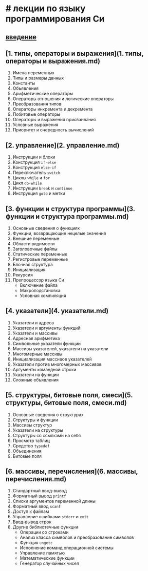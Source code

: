 # # лекции по языку программирования Си


## [введение](введение.md)

## [1. типы, операторы и выражения](1. типы, операторы и выражения.md)
1. Имена переменных
2. Типы и размеры данных
3. Константы
4. Объявления
5. Арифметические операторы
6. Операторы отношения и логические операторы
7. Преобразования типов
8. Операторы инкремента и декремента
9. Побитовые операторы
10. Операторы и выражения присваивания
11. Условные выражения
12. Приоритет и очередность вычислений


## [2. управление](2. управление.md)
1. Инструкции и блоки
2. Конструкция `if-else`
3. Конструкция `else-if`
4. Переключатель `switch`
5. Циклы `while` и `for`
6. Цикл `do-while`
7. Инструкции `break` и `continue`
8. Инструкция `goto` и метки


## [3. функции и структура программы](3. функции и структура программы.md)
1. Основные сведения о функциях
2. Функции, возвращающие нецелые значения
3. Внешние переменные
4. Области видимости
5. Заголовочные файлы
6. Статические переменные
7. Регистровые переменные
8. Блочная структура
9. Инициализация
10. Рекурсия
11. Препроцессор языка Си
    * Включение файла
    * Макроподстановка
    * Условная компиляция

## [4. указатели](4. указатели.md)
1. Указатели и адреса
2. Указатели и аргументы функций
3. Указатели и массивы
4. Адресная арифметика
5. Символьные указатели функции
6. Массивы указателей, указатели на указатели
7. Многомерные массивы
8. Инициализация массивов указателей
9. Указатели против многомерных массивов
10. Аргументы командной строки
11. Указатели на функции
12. Сложные объявления


## [5. структуры, битовые поля, смеси](5. структуры, битовые поля, смеси.md)
1. Основные сведения о структурах
2. Структуры и функции
3. Массивы структур
4. Указатели на структуры
5. Структуры со ссылками на себя
6. Просмотр таблиц
7. Средство `typedef`
8. Объединения
9. Битовые поля


## [6. массивы, перечисления](6. массивы, перечисления.md)
1. Стандартный ввод-вывод
2. Форматный вывод `printf`
3. Списки аргументов переменной длины
4. Форматный ввод `scanf`
5. Доступ к файлам
6. Управление ошибками `stderr` и `exit`
7. Ввод-вывод строк
8. Другие библиотечные функции
    * Операции со строками
    * Анализ класса символов и преобразование символов
    * Функция `ungetc`
    * Исполнение команд операционной системы
    * Управление памятью
    * Математические функции
    * Генератор случайных чисел